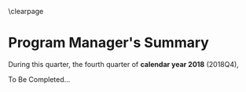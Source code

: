 \clearpage

# Program Manager's Summary

During this quarter, the fourth quarter of  **calendar year 2018** (2018Q4), 

To Be Completed...
